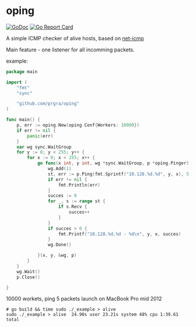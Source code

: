 # oping

[![GoDoc](https://godoc.org/github.com/prgra/oping?status.svg)](https://godoc.org/github.com/prgra/oping)
[![Go Report Card](https://goreportcard.com/badge/github.com/prgra/oping)](https://goreportcard.com/report/github.com/prgra/go-oping)

A simple ICMP checker of alive hosts, based on [net-icmp](https://golang.org/x/net/icmp)

Main feature - one listener for all incomming packets.

example: 

```go
package main

import (
	"fmt"
	"sync"

	"github.com/prgra/oping"
)

func main() {
	p, err := oping.New(oping.Conf{Workers: 10000})
	if err != nil {
		panic(err)
	}
	var wg sync.WaitGroup
	for y := 0; y < 255; y++ {
		for x := 0; x < 255; x++ {
			go func(x int, y int, wg *sync.WaitGroup, p *oping.Pinger) {
				wg.Add(1)
				st, err := p.Ping(fmt.Sprintf("10.128.%d.%d", y, x), 5)
				if err != nil {
					fmt.Println(err)
				}
				succes := 0
				for _, s := range st {
					if s.Recv {
						succes++
					}
				}
				if succes > 0 {
					fmt.Printf("10.128.%d.%d - %d\n", y, x, succes)
				}
				wg.Done()

			}(x, y, &wg, p)
		}
	}
	wg.Wait()
	p.Close()

}

```

10000 workets, ping 5 packets
launch on MacBook Pro mid 2012
```shell
# go build && time sudo ./_example > alive
sudo ./_example > alive  24.90s user 23.21s system 48% cpu 1:39.61 total
```
